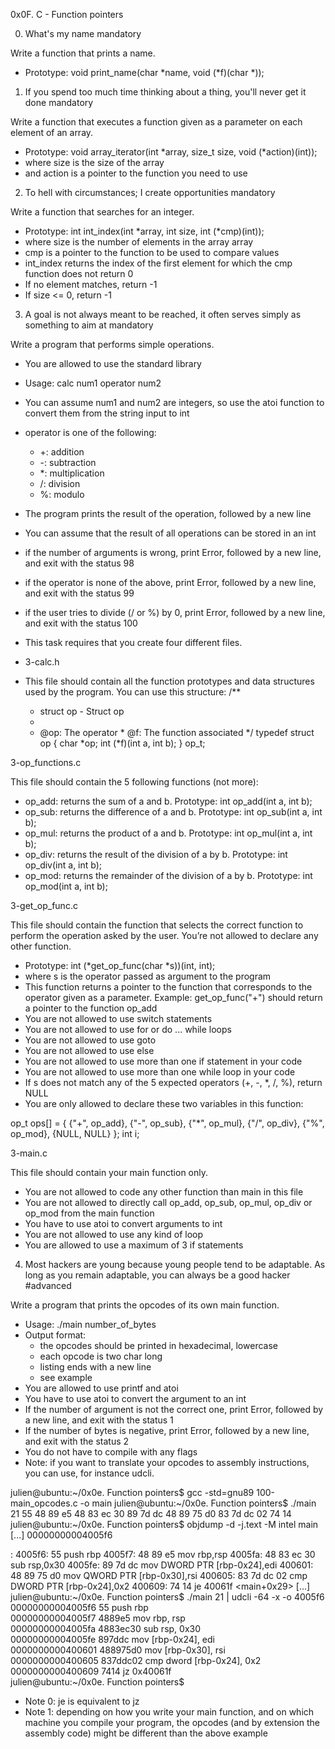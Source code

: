 0x0F. C - Function pointers

0. What's my name
mandatory

Write a function that prints a name.
- Prototype: void print_name(char *name, void (*f)(char *));

1. If you spend too much time thinking about a thing, you'll never get it done
mandatory

Write a function that executes a function given as a parameter on each element of an array.

- Prototype: void array_iterator(int *array, size_t size, void (*action)(int));
- where size is the size of the array
- and action is a pointer to the function you need to use

2. To hell with circumstances; I create opportunities
mandatory

Write a function that searches for an integer.

- Prototype: int int_index(int *array, int size, int (*cmp)(int));
- where size is the number of elements in the array array
- cmp is a pointer to the function to be used to compare values
- int_index returns the index of the first element for which the cmp function does not return 0
- If no element matches, return -1
- If size <= 0, return -1

3. A goal is not always meant to be reached, it often serves simply as something to aim at
mandatory

Write a program that performs simple operations.

- You are allowed to use the standard library
- Usage: calc num1 operator num2
- You can assume num1 and num2 are integers, so use the atoi function to convert them from the string input to int
- operator is one of the following:
	- +: addition
	- -: subtraction
	- *: multiplication
	- /: division
	- %: modulo
- The program prints the result of the operation, followed by a new line
- You can assume that the result of all operations can be stored in an int
- if the number of arguments is wrong, print Error, followed by a new line, and exit with the status 98
- if the operator is none of the above, print Error, followed by a new line, and exit with the status 99
- if the user tries to divide (/ or %) by 0, print Error, followed by a new line, and exit with the status 100
- This task requires that you create four different files.

- 3-calc.h

- This file should contain all the function prototypes and data structures used by the program. You can use this structure:
/**
   * struct op - Struct op
    *
	 * @op: The operator
	  * @f: The function associated
	   */
typedef struct op
{
	    char *op;
		    int (*f)(int a, int b);
} op_t;


3-op_functions.c

This file should contain the 5 following functions (not more):

- op_add: returns the sum of a and b. Prototype: int op_add(int a, int b);
- op_sub: returns the difference of a and b. Prototype: int op_sub(int a, int b);
- op_mul: returns the product of a and b. Prototype: int op_mul(int a, int b);
- op_div: returns the result of the division of a by b. Prototype: int op_div(int a, int b);
- op_mod: returns the remainder of the division of a by b. Prototype: int op_mod(int a, int b);

3-get_op_func.c

This file should contain the function that selects the correct function to perform the operation asked by the user. You’re not allowed to declare any other function.

- Prototype: int (*get_op_func(char *s))(int, int);
- where s is the operator passed as argument to the program
- This function returns a pointer to the function that corresponds to the operator given as a parameter. Example: get_op_func("+") should return a pointer to the function op_add
- You are not allowed to use switch statements
- You are not allowed to use for or do ... while loops
- You are not allowed to use goto
- You are not allowed to use else
- You are not allowed to use more than one if statement in your code
- You are not allowed to use more than one while loop in your code
- If s does not match any of the 5 expected operators (+, -, *, /, %), return NULL
- You are only allowed to declare these two variables in this function:

op_t ops[] = 
{
	 {"+", op_add},
	{"-", op_sub},
	{"*", op_mul},
	{"/", op_div},
	{"%", op_mod},
	{NULL, NULL}
};
int i;

3-main.c

This file should contain your main function only.

- You are not allowed to code any other function than main in this file
- You are not allowed to directly call op_add, op_sub, op_mul, op_div or op_mod from the main function
- You have to use atoi to convert arguments to int
- You are not allowed to use any kind of loop
- You are allowed to use a maximum of 3 if statements

4. Most hackers are young because young people tend to be adaptable. As long as you remain adaptable, you can always be a good hacker
#advanced

Write a program that prints the opcodes of its own main function.

- Usage: ./main number_of_bytes
- Output format:
	- the opcodes should be printed in hexadecimal, lowercase
	- each opcode is two char long
	- listing ends with a new line
	- see example
- You are allowed to use printf and atoi
- You have to use atoi to convert the argument to an int
- If the number of argument is not the correct one, print Error, followed by a new line, and exit with the status 1
- If the number of bytes is negative, print Error, followed by a new line, and exit with the status 2
- You do not have to compile with any flags
- Note: if you want to translate your opcodes to assembly instructions, you can use, for instance udcli.

julien@ubuntu:~/0x0e. Function pointers$ gcc -std=gnu89 100-main_opcodes.c -o main
julien@ubuntu:~/0x0e. Function pointers$ ./main 21
55 48 89 e5 48 83 ec 30 89 7d dc 48 89 75 d0 83 7d dc 02 74 14
julien@ubuntu:~/0x0e. Function pointers$ objdump -d -j.text -M intel main
[...]
00000000004005f6 <main>:
  4005f6:   55                      push   rbp
  4005f7:   48 89 e5                mov    rbp,rsp
  4005fa:   48 83 ec 30             sub    rsp,0x30
  4005fe:   89 7d dc                mov    DWORD PTR [rbp-0x24],edi
  400601:   48 89 75 d0             mov    QWORD PTR [rbp-0x30],rsi
  400605:   83 7d dc 02             cmp    DWORD PTR [rbp-0x24],0x2
  400609:   74 14                   je     40061f <main+0x29>
[...]
julien@ubuntu:~/0x0e. Function pointers$ ./main 21 | udcli -64 -x -o 4005f6
00000000004005f6 55               push rbp                
00000000004005f7 4889e5           mov rbp, rsp            
00000000004005fa 4883ec30         sub rsp, 0x30           
00000000004005fe 897ddc           mov [rbp-0x24], edi     
0000000000400601 488975d0         mov [rbp-0x30], rsi     
0000000000400605 837ddc02         cmp dword [rbp-0x24], 0x2
0000000000400609 7414             jz 0x40061f             
julien@ubuntu:~/0x0e. Function pointers$

- Note 0: je is equivalent to jz
- Note 1: depending on how you write your main function, and on which machine you compile your program, the opcodes (and by extension the assembly code) might be different than the above example
